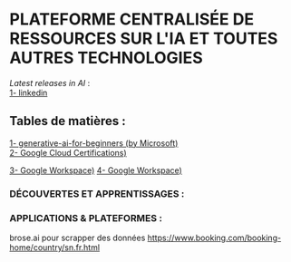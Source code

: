 # PLATEFORME CENTRALISÉE DE RESSOURCES SUR L'IA ET TOUTES AUTRES TECHNOLOGIES
*Latest releases in AI* :  
[1- linkedin](social_media/linkedin.md)  


## Tables de matières :  
[1- generative-ai-for-beginners (by Microsoft)](https://github.com/microsoft/generative-ai-for-beginners)  
[2- Google Cloud Certifications)](https://cloud.google.com/learn/certification?hl=fr)

[3- Google Workspace)](https://workspace.google.com/intl/fr/essentials/#)
[4- Google Workspace)](https://workspace.google.com/intl/fr/essentials/#)


### DÉCOUVERTES ET APPRENTISSAGES :  


### APPLICATIONS & PLATEFORMES :  
brose.ai pour scrapper des données
https://www.booking.com/booking-home/country/sn.fr.html  

